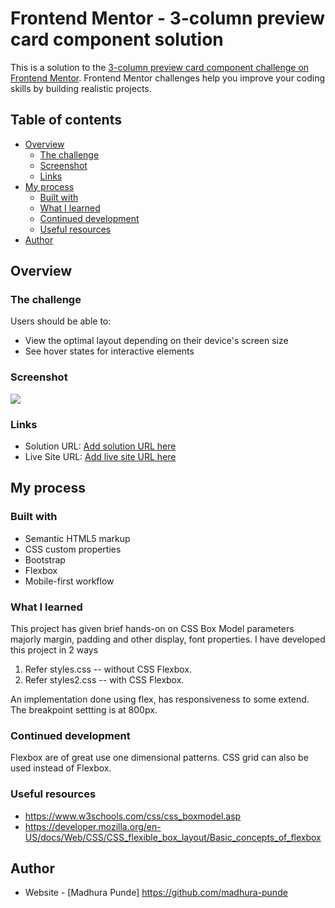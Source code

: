 # Frontend Mentor - 3-column preview card component solution

This is a solution to the [3-column preview card component challenge on Frontend Mentor](https://www.frontendmentor.io/challenges/3column-preview-card-component-pH92eAR2-). Frontend Mentor challenges help you improve your coding skills by building realistic projects. 

## Table of contents

- [Overview](#overview)
  - [The challenge](#the-challenge)
  - [Screenshot](#screenshot)
  - [Links](#links)
- [My process](#my-process)
  - [Built with](#built-with)
  - [What I learned](#what-i-learned)
  - [Continued development](#continued-development)
  - [Useful resources](#useful-resources)
- [Author](#author)


## Overview

### The challenge

Users should be able to:

- View the optimal layout depending on their device's screen size
- See hover states for interactive elements

### Screenshot

![](./screenshot.jpg)



### Links

- Solution URL: [Add solution URL here](https://your-solution-url.com)
- Live Site URL: [Add live site URL here](https://your-live-site-url.com)

## My process

### Built with

- Semantic HTML5 markup
- CSS custom properties
- Bootstrap  
- Flexbox
- Mobile-first workflow



### What I learned

This project has given brief hands-on on CSS Box Model parameters majorly margin, padding and other display, font properties.
I have developed this project in 2 ways
1) Refer styles.css -- without CSS Flexbox.
2) Refer styles2.css -- with CSS Flexbox.

An implementation done using flex, has responsiveness to some extend.
The breakpoint settting is at 800px.

### Continued development

Flexbox are of great use one dimensional patterns. 
CSS grid can also be used instead of Flexbox.


### Useful resources

- https://www.w3schools.com/css/css_boxmodel.asp
- https://developer.mozilla.org/en-US/docs/Web/CSS/CSS_flexible_box_layout/Basic_concepts_of_flexbox


## Author

- Website - [Madhura Punde] https://github.com/madhura-punde
